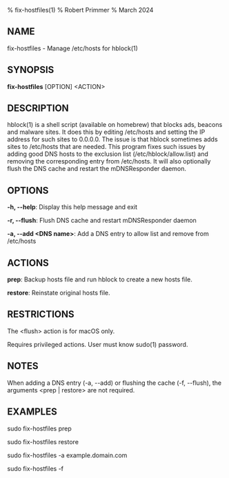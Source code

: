 % fix-hostfiles(1)
% Robert Primmer
% March 2024

## NAME
fix-hostfiles - Manage /etc/hosts for hblock(1) 

## SYNOPSIS
**fix-hostfiles** \[OPTION\] \<ACTION\>

## DESCRIPTION
hblock(1) is a shell script (available on homebrew) that blocks ads, beacons and malware sites. It does this by editing /etc/hosts and setting the IP address for such sites to 0.0.0.0. The issue is that hblock sometimes adds sites to /etc/hosts that are needed. This program fixes such issues by adding good DNS hosts to the exclusion list (/etc/hblock/allow.list) and removing the corresponding entry from /etc/hosts. It will also optionally flush the DNS cache and restart the mDNSResponder daemon.

## OPTIONS
**-h, -\-help**:
    Display this help message and exit

**-r, -\-flush**:
    Flush DNS cache and restart mDNSResponder daemon

**-a, -\-add \<DNS name\>**:
    Add a DNS entry to allow list and remove from /etc/hosts

## ACTIONS
**prep**:
    Backup hosts file and run hblock to create a new hosts file.

**restore**:
    Reinstate original hosts file.

## RESTRICTIONS
The \<flush\> action is for macOS only.

Requires privileged actions. User must know sudo(1) password.

## NOTES
When adding a DNS entry (-a, -\-add) or flushing the cache (-f, -\-flush), the arguments \<prep | restore\> are not required.

## EXAMPLES
sudo fix-hostfiles prep 

sudo fix-hostfiles restore

sudo fix-hostfiles -a example.domain.com

sudo fix-hostfiles -f